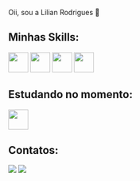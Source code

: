 Oii, sou a Lilian Rodrigues 🙂



 ## Minhas Skills:

  <div>
     <img src="https://cdn.jsdelivr.net/gh/devicons/devicon@latest/icons/html5/html5-original.svg" width="40" height="40" />   
     <img src="https://cdn.jsdelivr.net/gh/devicons/devicon@latest/icons/css3/css3-original.svg" width="40" height="40" />
     <img src="https://cdn.jsdelivr.net/gh/devicons/devicon@latest/icons/microsoftsqlserver/microsoftsqlserver-original.svg" width="40" height="40" />
     <img src="https://cdn.jsdelivr.net/gh/devicons/devicon@latest/icons/python/python-original.svg" width="40" height="40" />
          
  </div>

 ## Estudando no momento:
  <img src="https://cdn.jsdelivr.net/gh/devicons/devicon@latest/icons/javascript/javascript-original.svg" width="40" height="40" />

## Contatos:

<div>
<a href= "https://www.linkedin.com/in/lilian-rodrigues-7b8b28157/" target="_blank"><img loading="lazy" src="https://img.shields.io/badge/-LinkedIn-%230077B5?style=for-the-badge&logo=linkedin&logoColor=white" target="_blank"></a>  
  <a href="https://www.instagram.com/ylilian_/" target="_blank"><img loading="lazy" src="https://img.shields.io/badge/-Instagram-%23E4405F?style=for-the-badge&logo=instagram&logoColor=white" target="_blank"></a>
</div>
